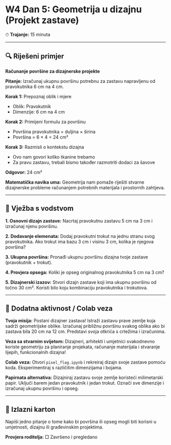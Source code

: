 # W4 Dan 5: Geometrija u dizajnu (Projekt zastave)

⏱ **Trajanje:** 15 minuta

---

## 🔍 Riješeni primjer

**Računanje površine za dizajnerske projekte**

**Pitanje:** Izračunaj ukupnu površinu potrebnu za zastavu napravljenu od pravokutnika 6 cm na 4 cm.

**Korak 1:** Prepoznaj oblik i mjere
- Oblik: Pravokutnik
- Dimenzije: 6 cm na 4 cm

**Korak 2:** Primijeni formulu za površinu
- Površina pravokutnika = duljina × širina
- Površina = 6 × 4 = 24 cm²

**Korak 3:** Razmisli o kontekstu dizajna
- Ovo nam govori koliko tkanine trebamo
- Za pravu zastavu, trebali bismo također razmotriti dodaci za šavove

**Odgovor:** 24 cm²

**Matematička navika uma:** Geometrija nam pomaže riješiti stvarne dizajnerske probleme računanjem potrebnih materijala i prostornih zahtjeva.

---

## 📝 Vježba s vodstvom

**1. Osnovni dizajn zastave:** Nacrtaj pravokutnu zastavu 5 cm na 3 cm i izračunaj njenu površinu.

**2. Dodavanje elemenata:** Dodaj pravokutni trokut na jednu stranu svog pravokutnika. Ako trokut ima bazu 3 cm i visinu 3 cm, kolika je njegova površina?

**3. Ukupna površina:** Pronađi ukupnu površinu dizajna tvoje zastave (pravokutnik + trokut).

**4. Provjera opsega:** Koliki je opseg originalnog pravokutnika 5 cm na 3 cm?

**5. Dizajnerski izazov:** Stvori dizajn zastave koji ima ukupnu površinu od točno 30 cm². Koristi bilo koju kombinaciju pravokutnika i trokutova.

---

## 🚀 Dodatna aktivnost / Colab veza

**Tvoja misija:** Postani dizajner zastava! Istraži zastavu prave zemlje koja sadrži geometrijske oblike. Izračunaj približnu površinu svakog oblika ako bi zastava bila 20 cm na 12 cm. Predstavi svoja otkrića s crtežima i izračunima.

**Veza sa stvarnim svijetom:** Dizajneri, arhitekti i umjetnici svakodnevno koriste geometriju za planiranje projekata, računanje materijala i stvaranje lijepih, funkcionalnih dizajna!

**Colab veza:** Otvori `pixel_flag.ipynb` i rekreiraj dizajn svoje zastave pomoću koda. Eksperimentiraj s različitim dimenzijama i bojama.

**Papirnata alternativa:** Dizajniraj zastavu svoje zemlje koristeći milimetarski papir. Uključi barem jedan pravokutnik i jedan trokut. Označi sve dimenzije i izračunaj ukupnu površinu i opseg.

---

## 🎯 Izlazni karton

Napiši jedno pitanje o tome kako bi površina ili opseg mogli biti korisni u umjetnosti, dizajnu ili građevinskim projektima.

**Provjera roditelja:** □ Završeno i pregledano